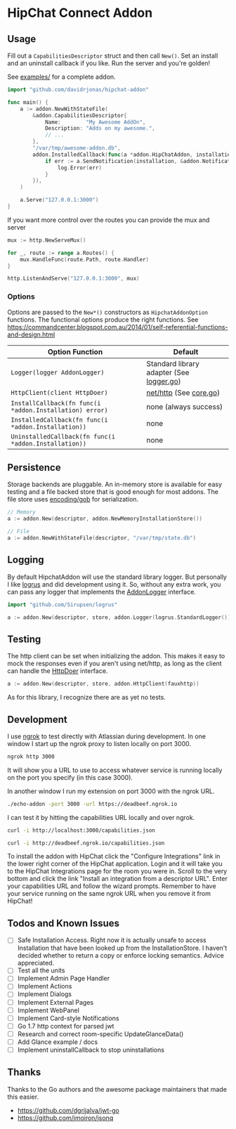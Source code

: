 HipChat Connect Addon
=====================

Usage
-----

Fill out a `CapabilitiesDescriptor` struct and then call `New()`. Set an install and an uninstall callback if you like. Run the server and you're golden!

See [examples/](examples/) for a complete addon.

```go
import "github.com/davidrjonas/hipchat-addon"

func main() {
    a := addon.NewWithStateFile(
        &addon.CapabilitiesDescriptor{
            Name:        "My Awesome AddOn",
            Description: "Adds on my awesome.",
            // ...
        },
        "/var/tmp/awesome-addon.db",
        addon.InstalledCallback(func(a *addon.HipChatAddon, installation *addon.Installation) {
            if err := a.SendNotification(installation, &addon.Notification{Message: "Installed!"}); err != nil {
                log.Error(err)
            }
        }),
    )

    a.Serve("127.0.0.1:3000")
}
```

If you want more control over the routes you can provide the mux and server

```go
mux := http.NewServeMux()

for _, route := range a.Routes() {
    mux.HandleFunc(route.Path, route.Handler)
}

http.ListenAndServe("127.0.0.1:3000", mux)
```

### Options

Options are passed to the `New*()` constructors as `HipchatAddonOption` functions. The functional options produce the right functions. See https://commandcenter.blogspot.com.au/2014/01/self-referential-functions-and-design.html

| Option Function                                         | Default |
| ---------------                                         | ------- |
| `Logger(logger AddonLogger)`                            | Standard library adapter (See [logger.go](logger.go)) |
| `HttpClient(client HttpDoer)`                           | [net/http][] (See [core.go](core.go)) |
| `InstallCallback(fn func(i *addon.Installation) error)` | none (always success) |
| `InstalledCallback(fn func(i *addon.Installation))`     | none |
| `UninstalledCallback(fn func(i *addon.Installation))`   | none |


[net/http]: https://golang.org/pkg/net/http/

Persistence
-----------

Storage backends are pluggable. An in-memory store is available for easy testing and a file backed store that is good enough for most addons. The file store uses [encoding/gob][] for serialization.

[encoding/gob]: https://golang.org/pkg/encoding/gob/

```go
// Memory
a := addon.New(descriptor, addon.NewMemoryInstallationStore())

// File
a := addon.NewWithStateFile(descriptor, "/var/tmp/state.db")
```

Logging
-------

By default HipchatAddon will use the standard library logger. But personally I like [logrus][] and did development using it. So, without any extra work, you can pass any logger that implements the [AddonLogger](logger.go) interface.

[logrus]: http://github.com/Sirupsen/logrus

```go
import "github.com/Sirupsen/logrus"

a := addon.New(descriptor, store, addon.Logger(logrus.StandardLogger()))
```

Testing
-------

The http client can be set when initializing the addon. This makes it easy to mock the responses even if you aren't using net/http, as long as the client can handle the [HttpDoer](core.go) interface.

```go
a := addon.New(descriptor, store, addon.HttpClient(fauxhttp))
```

As for this library, I recognize there are as yet no tests.

Development
-----------

I use [ngrok][] to test directly with Atlassian during development. In one window I start up the ngrok proxy to listen locally on port 3000.

```bash
ngrok http 3000
```

It will show you a URL to use to access whatever service is running locally on the port you specify (in this case 3000).

In another window I run my extension on port 3000 with the ngrok URL.

```bash
./echo-addon -port 3000 -url https://deadbeef.ngrok.io
```

I can test it by hitting the capabilities URL locally and over ngrok.

```bash
curl -i http://localhost:3000/capabilities.json

curl -i http://deadbeef.ngrok.io/capabilities.json
```

To install the addon with HipChat click the "Configure Integrations" link in the lower right corner of the HipChat application. Login and it will take you to the HipChat Integrations page for the room you were in. Scroll to the very bottom and click the link "Install an integration from a descriptor URL". Enter your capabilities URL and follow the wizard prompts. Remember to have your service running on the same ngrok URL when you remove it from HipChat!

[ngrok]: https://ngrok.io

Todos and Known Issues
----------------------

- [ ] Safe Installation Access. Right now it is actually unsafe to access Installation that have been looked up from the InstallationStore. I haven't decided whether to return a copy or enforce locking semantics. Advice appreciated.
- [ ] Test all the units
- [ ] Implement Admin Page Handler
- [ ] Implement Actions
- [ ] Implement Dialogs
- [ ] Implement External Pages
- [ ] Implement WebPanel
- [ ] Implement Card-style Notifications
- [ ] Go 1.7 http context for parsed jwt
- [ ] Research and correct room-specific UpdateGlanceData()
- [ ] Add Glance example / docs
- [ ] Implement uninstallCallback to stop uninstallations

Thanks
------

Thanks to the Go authors and the awesome package maintainers that made this easier.

- https://github.com/dgrijalva/jwt-go
- https://github.com/jmoiron/jsonq

